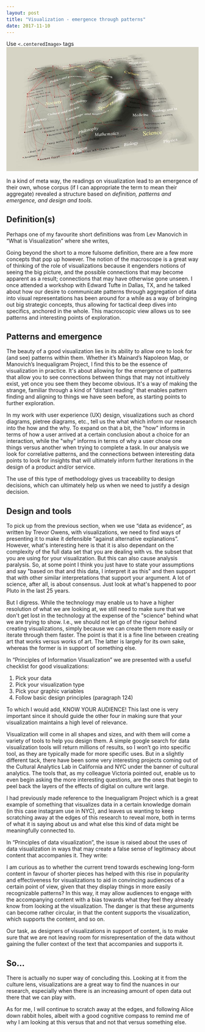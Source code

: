 ```yaml
---
layout: post
title: "Visualization - emergence through patterns"
date: 2017-11-10
---
```


Use `<.centeredImage>` tags![Topographic mac of a variety of knowledge domains, connected by red lines](/images/Self_oraganizing_map_cartography.jpg "Credit: https://upload.wikimedia.org/wikipedia/en/0/07/Self_oraganizing_map_cartography.jpg")

In a kind of meta way, the readings on visualization lead to an emergence of their own, whose corpus (if I can appropriate the term to mean their aggregate) revealed a structure based on _definition, patterns and emergence, and design and tools._

## Definition(s)

Perhaps one of my favourite short definitions was from Lev Manovich in “What is Visualization” where she writes,

Going beyond the short to a more fulsome definition, there are a few more concepts that pop up however. The notion of the macroscope is a great way of thinking of the role of visualizations because it engenders notions of seeing the big picture, and the possible connections that may become apparent as a result; connections that may have otherwise gone unseen. I once attended a workshop with Edward Tufte in Dallas, TX, and he talked about how our desire to communicate patterns through aggregation of data into visual representations has been around for a while as a way of bringing out big strategic concepts, thus allowing for tactical deep dives into specifics, anchored in the whole. This macroscopic view allows us to see patterns and interesting points of exploration.

## Patterns and emergence

The beauty of a good visualization lies in its ability to allow one to look for (and see) patterns within them. Whether it’s Mainard’s Napoleon Map, or Manovich’s Inequaligram Project, I find this to be the essence of visualization in practice. It's about allowing for the emergence of patterns that allow you to see connections between things that may not intuitively exist, yet once you see them they become obvious. It's a way of making the strange, familiar through a kind of “distant reading” that enables pattern finding and aligning to things we have seen before, as starting points to further exploration.

In my work with user experience (UX) design, visualizations such as chord diagrams, pietree diagrams, etc., tell us the what which inform our research into the how and the why. To expand on that a bit, the "how" informs in terms of how a user arrived at a certain conclusion about a choice for an interaction, while the "why" informs in terms of why a user chose one things versus another when trying to complete a task. In our analysis we look for correlative patterns, and the connections between interesting data points to look for insights that will ultimately inform further iterations in the design of a product and/or service.

The use of this type of methodology gives us traceability to design decisions, which can ultimately help us when we need to justify a design decision.

## Design and tools

To pick up from the previous section, when we use “data as evidence”, as written by Trevor Owens, with visualizations, we need to find ways of presenting it to make it defensible “against alternative explanations”. However, what's interesting here is that it is also dependant on the complexity of the full data set that you are dealing with vs. the subset that you are using for your visualization. But this can also cause analysis paralysis. So, at some point I think you just have to state your assumptions and say "based on that and this data, I interpret it as this" and then support that with other similar interpretations that support your argument. A lot of science, after all, is about consensus. Just look at what's happened to poor Pluto in the last 25 years.

But I digress. While the technology may enable us to have a higher resolution of what we are looking at, we still need to make sure that we don't get lost in the technology at the expense of the "science" behind what we are trying to show. I.e., we should not let go of the rigour behind creating visualizations, simply because we can create them more easily or iterate through them faster. The point is that it is a fine line between creating art that works versus works of art. The latter is largely for its own sake, whereas the former is in support of something else.

In “Principles of Information Visualization” we are presented with a useful checklist for good visualizations:

1. Pick your data
2. Pick your visualization type
3. Pick your graphic variables
4. Follow basic design principles (paragraph 124)

To which I would add, KNOW YOUR AUDIENCE! This last one is very important since it should guide the other four in making sure that your visualization maintains a high level of relevance.

Visualization will come in all shapes and sizes, and with them will come a variety of tools to help you design them. A simple google search for data visualization tools will return millions of results, so I won’t go into specific tool, as they are typically made for more specific uses. But in a slightly different tack, there have been some very interesting projects coming out of the Cultural Analytics Lab in California and NYC under the banner of cultural analytics. The tools that, as my colleague Victoria pointed out, enable us to even begin asking the more interesting questions, are the ones that begin to peel back the layers of the effects of digital on culture writ large.

I had previously made reference to the Inequaligram Project which is a great example of something that visualizes data in a certain knowledge domain (in this case instagram use in NYC), and leaves us wanting to keep scratching away at the edges of this research to reveal more, both in terms of what it is saying about us and what else this kind of data might be meaningfully connected to.

In “Principles of data visualization”, the issue is raised about the uses of data visualization in ways that may create a false sense of legitimacy about content that accompanies it. They write:

I am curious as to whether the current trend towards eschewing long-form content in favour of shorter pieces has helped with this rise in popularity and effectiveness for visualizations to aid in convincing audiences of a certain point of view, given that they display things in more easily recognizable patterns? In this way, it may allow audiences to engage with the accompanying content with a bias towards what they feel they already know from looking at the visualization. The danger is that these arguments can become rather circular, in that the content supports the visualization, which supports the content, and so on.

Our task, as designers of visualizations in support of content, is to make sure that we are not leaving room for misrepresentation of the data without gaining the fuller context of the text that accompanies and supports it.

## So…

There is actually no super way of concluding this. Looking at it from the culture lens, visualizations are a great way to find the nuances in our research, especially when there is an increasing amount of open data out there that we can play with.

As for me, I will continue to scratch away at the edges, and following Alice down rabbit holes, albeit with a good cognitive compass to remind me of why I am looking at this versus that and not that versus something else.
